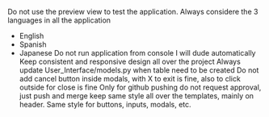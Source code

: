 Do not use the preview view to test the application.
Always considere the 3 languages in all the application
- English
- Spanish
- Japanese
Do not run application from console I will dude automatically
Keep consistent and responsive design all over the project
Always update User_Interface/models.py when table need to be created
Do not add cancel button inside modals, with X to exit is fine, also to click outside for close is fine
Only for github pushing do not request approval, just push and merge
keep same style all over the templates, mainly on header.
Same style for buttons, inputs, modals, etc.

